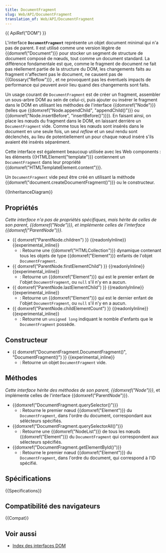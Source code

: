 ```yaml
---
title: DocumentFragment
slug: Web/API/DocumentFragment
translation_of: Web/API/DocumentFragment
---
```


{{ ApiRef("DOM") }}

L'interface **`DocumentFragment`** représente un objet document minimal qui n'a pas de parent. Il est utilisé comme une version légère de {{domxref("Document")}} pour stocker un segment de structure de document composé de nœuds, tout comme un document standard. La différence fondamentale est que, comme le fragment de document ne fait pas réellement partie de la structure du DOM, les changements faits au fragment n'affectent pas le document, ne causent pas de {{Glossary("Reflow")}} , et ne provoquent pas les éventuels impacts de performance qui peuvent avoir lieu quand des changements sont faits.

Un usage courant de `DocumentFragment` est de créer un fragment, assembler un sous-arbre DOM au sein de celui-ci, puis ajouter ou insérer le fragment dans le DOM en utilisant les méthodes de l'interface {{domxref("Node")}} (telles que {{domxref("Node.appendChild", "appendChild()")}} ou {{domxref("Node.insertBefore", "insertBefore()")}}). En faisant ainsi, on place les nœuds du fragment dans le DOM, en laissant derrière un `DocumentFragment` vide. Comme tous les nœuds sont insérés dans le document en une seule fois, un seul _reflow_ et un seul rendu sont déclenchés, au lieu de potentiellement un pour chaque nœud inséré s'ils avaient été insérés séparément.

Cette interface est également beaucoup utilisée avec les Web components : les éléments {{HTMLElement("template")}} contiennent un `DocumentFragment` dans leur propriété {{domxref("HTMLTemplateElement.content")}}.

Un `DocumentFragment` vide peut être créé en utilisant la méthode {{domxref("document.createDocumentFragment()")}} ou le constructeur.

{{InheritanceDiagram}}

## Propriétés

_Cette interface n'a pas de propriétés spécifiques, mais hérite de celles de son parent,_ _{{domxref("Node")}}, et implémente celles de l'interface {{domxref("ParentNode")}}._

- {{ domxref("ParentNode.children") }} {{readonlyInline}}{{experimental_inline}}
  - : Retourne une {{domxref("HTMLCollection")}} dynamique contenant tous les objets de type {{domxref("Element")}} enfants de l'objet `DocumentFragment`.
- {{ domxref("ParentNode.firstElementChild") }} {{readonlyInline}}{{experimental_inline}}
  - : Retourne un {{domxref("Element")}} qui est le premier enfant de l'objet `DocumentFragment`, ou `null` s'il n'y en a aucun.
- {{ domxref("ParentNode.lastElementChild") }} {{readonlyInline}}{{experimental_inline}}
  - : Retourne un {{domxref("Element")}} qui est le dernier enfant de l'objet `DocumentFragment`, ou `null` s'il n'y en a aucun.
- {{ domxref("ParentNode.childElementCount") }} {{readonlyInline}}{{experimental_inline}}
  - : Retourne un `unsigned long` indiquant le nomble d'enfants que le `DocumentFragment` possède.

## Constructeur

- {{ domxref("DocumentFragment.DocumentFragment()", "DocumentFragment()") }} {{experimental_inline}}
  - : Retourne un objet `DocumentFragment` vide.

## Méthodes

_Cette interface hérite des méthodes de son parent, {{domxref("Node")}}_, et implémente celles de l'interface {{domxref("ParentNode")}}.

- {{domxref("DocumentFragment.querySelector()")}}
  - : Retourne le premier nœud {{domxref("Element")}} du `DocumentFragment`, dans l'ordre du document, correspondant aux sélécteurs spécifiés.
- {{domxref("DocumentFragment.querySelectorAll()")}}
  - : Retourne une {{domxref("NodeList")}} de tous les nœuds {{domxref("Element")}} du `DocumentFragment` qui correspondent aux sélecteurs spécifiés.
- {{domxref("DocumentFragment.getElementById()")}}
  - : Retourne le premier nœud {{domxref("Element")}} du `DocumentFragment`, dans l'ordre du document, qui correspond à l'ID spécifié.

## Spécifications

{{Specifications}}

## Compatibilité des navigateurs

{{Compat}}

## Voir aussi

- [Index des interfaces DOM](/fr/docs/DOM/DOM_Reference)
